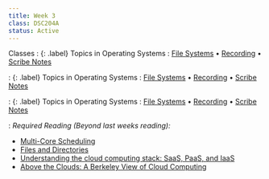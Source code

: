 ```yaml
---
title: Week 3
class: DSC204A
status: Active
---
```



<!-- 
: {: .label} Introduction to Cloud Computing 
   : [Slides](assets/slides/6_os-2.pdf) &#8226; [Recording](#) 
-->
Classes
: {: .label} Topics in Operating Systems
   : [File Systems](https://drive.google.com/file/d/1qiuarHbNA2YVtXIoYPflmzb_22-t7UGw/view?usp=share_link) &#8226; [Recording](https://podcast.ucsd.edu/watch/sp25/dsc204a_a00/7) &#8226; [Scribe Notes](assets/scribe_notes/scribe_0416.pdf)

: {: .label} Topics in Operating Systems
   : [File Systems](https://drive.google.com/file/d/1qiuarHbNA2YVtXIoYPflmzb_22-t7UGw/view?usp=share_link) &#8226; [Recording](https://podcast.ucsd.edu/watch/sp25/dsc204a_a00/8) &#8226; [Scribe Notes](assets/scribe_notes/scribe_0418.pdf)

: {: .label} Topics in Operating Systems
   : [File Systems](https://drive.google.com/file/d/1qiuarHbNA2YVtXIoYPflmzb_22-t7UGw/view?usp=share_link) &#8226; [Recording](https://podcast.ucsd.edu/watch/sp25/dsc204a_a00/9) &#8226; [Scribe Notes](assets/scribe_notes/scribe_0420.pdf)

: *Required Reading (Beyond last weeks reading):*
* [Multi-Core Scheduling](https://pages.cs.wisc.edu/~remzi/OSTEP/cpu-sched-multi.pdf)
* [Files and Directories](https://pages.cs.wisc.edu/~remzi/OSTEP/file-intro.pdf)
* [Understanding the cloud computing stack: SaaS, PaaS, and IaaS](https://www.linkedin.com/pulse/understanding-cloud-computing-stack-saas-paas-iaas-big-steven-murhula/)
* [Above the Clouds: A Berkeley View of Cloud Computing](https://www2.eecs.berkeley.edu/Pubs/TechRpts/2009/EECS-2009-28.pdf)

<!-- Class 2
: {: .label} Cloud Computing Basics
  : [Slides](assets/slides/6_os-3.pdf) &#8226; [Recording](https://podcast.ucsd.edu/watch/wi24/dsc204a_a00/7) &#8226; [Scribe Notes](assets/scribe_notes/Jan_24_scribe_note.pdf) 
: *Reading:*
* [Above the Clouds: A Berkeley View of Cloud Computing (required)](https://www2.eecs.berkeley.edu/Pubs/TechRpts/2009/EECS-2009-28.pdf)
* [The Datacenter as a Computer Designing Warehouse-Scale Machines Chapter 1 (optional)](https://link.springer.com/chapter/10.1007/978-3-031-01761-2_1)


Class 3
: {: .label} Cloud Computing Basics Continued
  : [Slides](assets/slides/7_cloud_computing.pdf) &#8226; [Recording](https://podcast.ucsd.edu/watch/wi24/dsc204a_a00/8) &#8226; [Scribe Notes](assets/scribe_notes/Jan_26_scribe_note.pdf) 
: *Reading:*
* [Above the Clouds: A Berkeley View of Cloud Computing (required)](https://www2.eecs.berkeley.edu/Pubs/TechRpts/2009/EECS-2009-28.pdf)
* [The Datacenter as a Computer Designing Warehouse-Scale Machines Chapter 2 (optional)](https://link.springer.com/chapter/10.1007/978-3-031-01761-2_2)
-->
